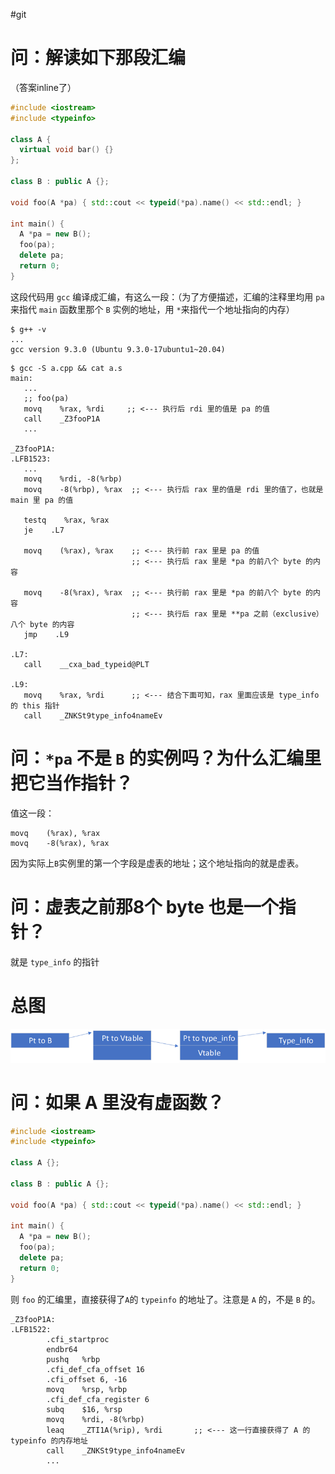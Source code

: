 #git
# 问：解读如下那段汇编

（答案inline了）

``` C++
#include <iostream>
#include <typeinfo>

class A {
  virtual void bar() {}
};

class B : public A {};

void foo(A *pa) { std::cout << typeid(*pa).name() << std::endl; }

int main() {
  A *pa = new B();
  foo(pa);
  delete pa;
  return 0;
}
```

这段代码用  `gcc` 编译成汇编，有这么一段：（为了方便描述，汇编的注释里均用 `pa` 来指代 `main` 函数里那个 `B` 实例的地址，用 `*`来指代一个地址指向的内存）

``` console
$ g++ -v
...
gcc version 9.3.0 (Ubuntu 9.3.0-17ubuntu1~20.04)
```

 ``` assembly
$ gcc -S a.cpp && cat a.s
 main:
    ...
    ;; foo(pa)
    movq    %rax, %rdi     ;; <--- 执行后 rdi 里的值是 pa 的值
    call    _Z3fooP1A
    ...

_Z3fooP1A:
.LFB1523:
    ...
    movq    %rdi, -8(%rbp)
    movq    -8(%rbp), %rax  ;; <--- 执行后 rax 里的值是 rdi 里的值了，也就是 main 里 pa 的值

    testq    %rax, %rax
    je    .L7

    movq    (%rax), %rax    ;; <--- 执行前 rax 里是 pa 的值
                            ;; <--- 执行后 rax 里是 *pa 的前八个 byte 的内容

    movq    -8(%rax), %rax  ;; <--- 执行前 rax 里是 *pa 的前八个 byte 的内容
                            ;; <--- 执行后 rax 里是 **pa 之前（exclusive）八个 byte 的内容
    jmp    .L9

.L7:
    call    __cxa_bad_typeid@PLT

.L9:
    movq    %rax, %rdi      ;; <--- 结合下面可知，rax 里面应该是 type_info 的 this 指针
    call    _ZNKSt9type_info4nameEv

 ```



# 问：`*pa` 不是 `B` 的实例吗？为什么汇编里把它当作指针？

值这一段：

``` assembly
movq    (%rax), %rax
movq    -8(%rax), %rax
```

因为实际上`B`实例里的第一个字段是虚表的地址；这个地址指向的就是虚表。



# 问：虚表之前那8个 byte 也是一个指针？

就是 `type_info` 的指针



# 总图

![image-20201209204516794](../../img/image-20201209204516794.png)



# 问：如果 A 里没有虚函数？

``` C++
#include <iostream>
#include <typeinfo>

class A {};

class B : public A {};

void foo(A *pa) { std::cout << typeid(*pa).name() << std::endl; }

int main() {
  A *pa = new B();
  foo(pa);
  delete pa;
  return 0;
}
```

则 `foo` 的汇编里，直接获得了`A`的 `typeinfo` 的地址了。注意是 `A` 的，不是 `B` 的。

``` assembly
_Z3fooP1A:
.LFB1522:
        .cfi_startproc
        endbr64
        pushq   %rbp
        .cfi_def_cfa_offset 16
        .cfi_offset 6, -16
        movq    %rsp, %rbp
        .cfi_def_cfa_register 6
        subq    $16, %rsp
        movq    %rdi, -8(%rbp)
        leaq    _ZTI1A(%rip), %rdi       ;; <--- 这一行直接获得了 A 的 typeinfo 的内存地址
        call    _ZNKSt9type_info4nameEv
        ...
```

